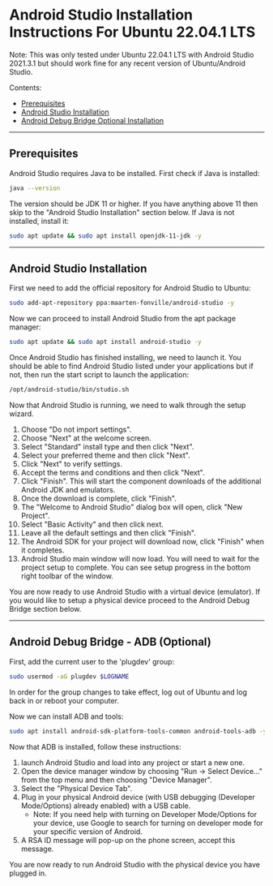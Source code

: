 # Android Studio Installation Instructions For Ubuntu 22.04.1 LTS
Note: This was only tested under Ubuntu 22.04.1 LTS with Android Studio 2021.3.1 but should work fine for any recent version of Ubuntu/Android Studio.

Contents:
+ [Prerequisites](#prerequisites)
+ [Android Studio Installation](#android-studio-installation)
+ [Android Debug Bridge Optional Installation](#android-debug-bridge---adb-optional)

---

## Prerequisites
Android Studio requires Java to be installed. First check if Java is installed:
```bash
java --version
```
The version should be JDK 11 or higher. If you have anything above 11 then skip to the "Android Studio Installation" section below.
If Java is not installed, install it:
```bash
sudo apt update && sudo apt install openjdk-11-jdk -y
```

---

## Android Studio Installation
First we need to add the official repository for Android Studio to Ubuntu:
```bash
sudo add-apt-repository ppa:maarten-fonville/android-studio -y
```

Now we can proceed to install Android Studio from the apt package manager:
```bash
sudo apt update && sudo apt install android-studio -y
```

Once Android Studio has finished installing, we need to launch it. You should be able to find Android Studio listed under your applications but if not, then run the start script to launch the application:
```bash
/opt/android-studio/bin/studio.sh
```

Now that Android Studio is running, we need to walk through the setup wizard.
1. Choose "Do not import settings".
2. Choose "Next" at the welcome screen.
3. Select "Standard" install type and then click "Next".
4. Select your preferred theme and then click "Next".
5. Click "Next" to verify settings.
6. Accept the terms and conditions and then click "Next".
7. Click "Finish". This will start the component downloads of the additional Android JDK and emulators.
8. Once the download is complete, click "Finish".
9. The "Welcome to Android Studio" dialog box will open, click "New Project".
10. Select "Basic Activity" and then click next.
11. Leave all the default settings and then click "Finish".
12. The Android SDK for your project will download now, click "Finish" when it completes.
13. Android Studio main window will now load. You will need to wait for the project setup to complete. You can see setup progress in the bottom right toolbar of the window.

You are now ready to use Android Studio with a virtual device (emulator). If you would like to setup a physical device proceed to the Android Debug Bridge section below.

---

## Android Debug Bridge - ADB (Optional)
First, add the current user to the 'plugdev' group:
```bash
sudo usermod -aG plugdev $LOGNAME
```
In order for the group changes to take effect, log out of Ubuntu and log back in or reboot your computer.

Now we can install ADB and tools:
```bash
sudo apt install android-sdk-platform-tools-common android-tools-adb -y
```

Now that ADB is installed, follow these instructions:
1. launch Android Studio and load into any project or start a new one.
2. Open the device manager window by choosing "Run -> Select Device..." from the top menu and then choosing "Device Manager".
3. Select the "Physical Device Tab".
4. Plug in your physical Android device (with USB debugging (Developer Mode/Options) already enabled) with a USB cable.
    - Note: If you need help with turning on Developer Mode/Options for your device, use Google to search for turning on developer mode for your specific version of Android.
5. A RSA ID message will pop-up on the phone screen, accept this message.

You are now ready to run Android Studio with the physical device you have plugged in.